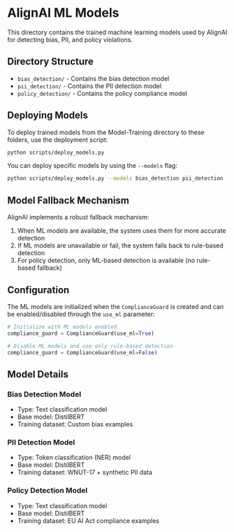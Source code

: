 # AlignAI ML Models

This directory contains the trained machine learning models used by AlignAI for detecting bias, PII, and policy violations.

## Directory Structure

- `bias_detection/` - Contains the bias detection model
- `pii_detection/` - Contains the PII detection model
- `policy_detection/` - Contains the policy compliance model

## Deploying Models

To deploy trained models from the Model-Training directory to these folders, use the deployment script:

```bash
python scripts/deploy_models.py
```

You can deploy specific models by using the `--models` flag:

```bash
python scripts/deploy_models.py --models bias_detection pii_detection
```

## Model Fallback Mechanism

AlignAI implements a robust fallback mechanism:

1. When ML models are available, the system uses them for more accurate detection
2. If ML models are unavailable or fail, the system falls back to rule-based detection
3. For policy detection, only ML-based detection is available (no rule-based fallback)

## Configuration

The ML models are initialized when the `ComplianceGuard` is created and can be enabled/disabled 
through the `use_ml` parameter:

```python
# Initialize with ML models enabled
compliance_guard = ComplianceGuard(use_ml=True)

# Disable ML models and use only rule-based detection
compliance_guard = ComplianceGuard(use_ml=False)
```

## Model Details

### Bias Detection Model
- Type: Text classification model
- Base model: DistilBERT
- Training dataset: Custom bias examples

### PII Detection Model
- Type: Token classification (NER) model
- Base model: DistilBERT
- Training dataset: WNUT-17 + synthetic PII data

### Policy Detection Model
- Type: Text classification model
- Base model: DistilBERT
- Training dataset: EU AI Act compliance examples
